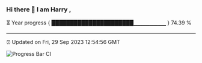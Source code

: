 ### Hi there 👋 I am Harry , 

⏳ Year progress { ██████████████████████▁▁▁▁▁▁▁▁ } 74.39 %

---

⏰ Updated on Fri, 29 Sep 2023 12:54:56 GMT

![Progress Bar CI](https://github.com/duykhang68/duykhang68/workflows/Progress%20Bar%20CI/badge.svg)
